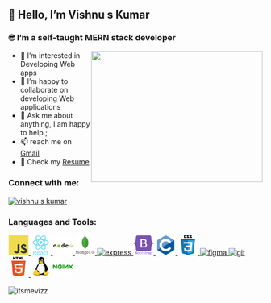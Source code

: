 ## 👋 Hello, I’m Vishnu s Kumar
### :nerd_face:	 I’m a self-taught MERN stack developer
<img align="right" href="#" src="https://c.tenor.com/CeDk6XdCgOUAAAAi/develop-web.gif" width="340" height="260" frameBorder="0" class="giphy-embed" allowFullScreen></img>
- 👀 I’m interested in Developing Web apps
- 💞️ I’m happy to collaborate on developing Web applications
- :thought_balloon: Ask me about anything, I am happy to help.;
- 📫 reach me on [Gmail](itsmevizz32@gmail.com )
- :adult: Check my  [Resume](https://docs.google.com/document/d/1hT1V_3Rwl8k709pZY8HD05AJ9ne23pTtl-T6mEqaHEQ/edit?usp=sharing)
<h3> Connect with me:</h3>
<p align="left">
<a href="https://www.linkedin.com/in/vishnu-s-kumar-809b20216/" target="blank"><img align="center" src="https://raw.githubusercontent.com/rahuldkjain/github-profile-readme-generator/master/src/images/icons/Social/linked-in-alt.svg" alt="vishnu s kumar" height="30" width="40" /></a>
</p>
<h3 align="left">Languages and Tools:</h3>
  <p align="left"><a href="https://developer.mozilla.org/en-US/docs/Web/JavaScript"
        target="_blank" rel="noreferrer"> <img
          src="https://raw.githubusercontent.com/devicons/devicon/master/icons/javascript/javascript-original.svg"
          alt="javascript" width="40" height="40" /> </a> <a href="https://www.linux.org/" target="_blank"
        rel="noreferrer">
        <a href="https://reactjs.org/" target="_blank" rel="noreferrer">
        <img src="https://raw.githubusercontent.com/devicons/devicon/master/icons/react/react-original-wordmark.svg"
          alt="react" width="40" height="40" /> </a>
          <a href="https://nodejs.org" target="_blank" rel="noreferrer"> <img
          src="https://raw.githubusercontent.com/devicons/devicon/master/icons/nodejs/nodejs-original-wordmark.svg"
          alt="nodejs" width="40" height="40" /> </a>
          <a href="https://www.mongodb.com/" target="_blank" rel="noreferrer"> <img
          src="https://raw.githubusercontent.com/devicons/devicon/master/icons/mongodb/mongodb-original-wordmark.svg"
          alt="mongodb" width="40" height="40" /> </a>
          <a href="https://expressjs.com" target="_blank" rel="noreferrer">
        <img src="https://e7.pngegg.com/pngimages/925/447/png-clipart-express-js-node-js-javascript-mongodb-node-js-text-trademark-thumbnail.png"
          alt="express" width="40" height="40" /> </a>
        <a href="https://getbootstrap.com" target="_blank" rel="noreferrer"> <img
          src="https://raw.githubusercontent.com/devicons/devicon/master/icons/bootstrap/bootstrap-plain-wordmark.svg"
          alt="bootstrap" width="40" height="40" /> </a> <a href="https://www.cprogramming.com/" target="_blank"
        rel="noreferrer"> <img src="https://raw.githubusercontent.com/devicons/devicon/master/icons/c/c-original.svg"
          alt="c" width="40" height="40" /> </a> <a href="https://www.w3schools.com/css/" target="_blank"
        rel="noreferrer"> <img
          src="https://raw.githubusercontent.com/devicons/devicon/master/icons/css3/css3-original-wordmark.svg"
          alt="css3" width="40" height="40" /> </a>  <a href="https://www.figma.com/" target="_blank"
        rel="noreferrer"> <img src="https://www.vectorlogo.zone/logos/figma/figma-icon.svg" alt="figma" width="40"
          height="40" /> </a> <a href="https://git-scm.com/" target="_blank" rel="noreferrer"> <img
          src="https://www.vectorlogo.zone/logos/git-scm/git-scm-icon.svg" alt="git" width="40" height="40" /> </a> <a
        href="https://www.w3.org/html/" target="_blank" rel="noreferrer"> <img
          src="https://raw.githubusercontent.com/devicons/devicon/master/icons/html5/html5-original-wordmark.svg"
          alt="html5" width="40" height="40" /> </a>  <img
          src="https://raw.githubusercontent.com/devicons/devicon/master/icons/linux/linux-original.svg" alt="linux"
          width="40" height="40" /> </a>  <a href="https://www.nginx.com" target="_blank" rel="noreferrer">
        <img src="https://raw.githubusercontent.com/devicons/devicon/master/icons/nginx/nginx-original.svg" alt="nginx"
          width="40" height="40" /> </a>   </p>
    <p><img align="center"
        src="https://github-readme-stats.vercel.app/api/top-langs?username=itsmevizz&show_icons=true&locale=en&layout=compact"
        alt="itsmevizz" /></p>

<!---
itsmevizz/itsmevizz is a ✨ special ✨ repository because its `README.md` (this file) appears on your GitHub profile.
You can click the Preview link to take a look at your changes.
--->
